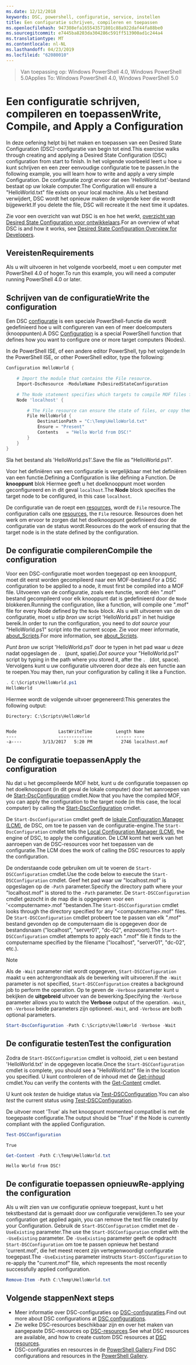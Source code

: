 ```yaml
---
ms.date: 12/12/2018
keywords: DSC, powershell, configuratie, service, instellen
title: Een configuratie schrijven, compileren en toepassen
ms.openlocfilehash: 947308efa165543571801c88a922daf44fa88be0
ms.sourcegitcommit: e7445ba8203da304286c591ff513900ad1c244a4
ms.translationtype: MT
ms.contentlocale: nl-NL
ms.lasthandoff: 04/23/2019
ms.locfileid: "62080010"
---
```

> <span data-ttu-id="40040-103">Van toepassing op: Windows PowerShell 4.0, Windows PowerShell 5.0</span><span class="sxs-lookup"><span data-stu-id="40040-103">Applies To: Windows PowerShell 4.0, Windows PowerShell 5.0</span></span>

# <a name="write-compile-and-apply-a-configuration"></a><span data-ttu-id="40040-104">Een configuratie schrijven, compileren en toepassen</span><span class="sxs-lookup"><span data-stu-id="40040-104">Write, Compile, and Apply a Configuration</span></span>

<span data-ttu-id="40040-105">In deze oefening helpt bij het maken en toepassen van een Desired State Configuration (DSC)-configuratie van begin tot eind.</span><span class="sxs-lookup"><span data-stu-id="40040-105">This exercise walks through creating and applying a Desired State Configuration (DSC) configuration from start to finish.</span></span>
<span data-ttu-id="40040-106">In het volgende voorbeeld leert u hoe u kunt schrijven en een zeer eenvoudige configuratie toe te passen.</span><span class="sxs-lookup"><span data-stu-id="40040-106">In the following example, you will learn how to write and apply a very simple Configuration.</span></span> <span data-ttu-id="40040-107">De configuratie zorgt ervoor dat een 'HelloWorld.txt'-bestand bestaat op uw lokale computer.</span><span class="sxs-lookup"><span data-stu-id="40040-107">The Configuration will ensure a "HelloWorld.txt" file exists on your local machine.</span></span> <span data-ttu-id="40040-108">Als u het bestand verwijdert, DSC wordt het opnieuw maken de volgende keer die wordt bijgewerkt.</span><span class="sxs-lookup"><span data-stu-id="40040-108">If you delete the file, DSC will recreate it the next time it updates.</span></span>

<span data-ttu-id="40040-109">Zie voor een overzicht van wat DSC is en hoe het werkt, [overzicht van Desired State Configuration voor ontwikkelaars](../overview/overview.md).</span><span class="sxs-lookup"><span data-stu-id="40040-109">For an overview of what DSC is and how it works, see [Desired State Configuration Overview for Developers](../overview/overview.md).</span></span>

## <a name="requirements"></a><span data-ttu-id="40040-110">Vereisten</span><span class="sxs-lookup"><span data-stu-id="40040-110">Requirements</span></span>

<span data-ttu-id="40040-111">Als u wilt uitvoeren in het volgende voorbeeld, moet u een computer met PowerShell 4.0 of hoger.</span><span class="sxs-lookup"><span data-stu-id="40040-111">To run this example, you will need a computer running PowerShell 4.0 or later.</span></span>

## <a name="write-the-configuration"></a><span data-ttu-id="40040-112">Schrijven van de configuratie</span><span class="sxs-lookup"><span data-stu-id="40040-112">Write the configuration</span></span>

<span data-ttu-id="40040-113">Een DSC [configuratie](configurations.md) is een speciale PowerShell-functie die wordt gedefinieerd hoe u wilt configureren van een of meer doelcomputers (knooppunten).</span><span class="sxs-lookup"><span data-stu-id="40040-113">A DSC [Configuration](configurations.md) is a special PowerShell function that defines how you want to configure one or more target computers (Nodes).</span></span>

<span data-ttu-id="40040-114">In de PowerShell ISE, of een andere editor PowerShell, typ het volgende:</span><span class="sxs-lookup"><span data-stu-id="40040-114">In the PowerShell ISE, or other PowerShell editor, type the following:</span></span>

```powershell
Configuration HelloWorld {

    # Import the module that contains the File resource.
    Import-DscResource -ModuleName PsDesiredStateConfiguration

    # The Node statement specifies which targets to compile MOF files for, when this configuration is executed.
    Node 'localhost' {

        # The File resource can ensure the state of files, or copy them from a source to a destination with persistent updates.
        File HelloWorld {
            DestinationPath = "C:\Temp\HelloWorld.txt"
            Ensure = "Present"
            Contents   = "Hello World from DSC!"
        }
    }
}
```

<span data-ttu-id="40040-115">Sla het bestand als 'HelloWorld.ps1'.</span><span class="sxs-lookup"><span data-stu-id="40040-115">Save the file as "HelloWorld.ps1".</span></span>

<span data-ttu-id="40040-116">Voor het definiëren van een configuratie is vergelijkbaar met het definiëren van een functie.</span><span class="sxs-lookup"><span data-stu-id="40040-116">Defining a Configuration is like defining a Function.</span></span> <span data-ttu-id="40040-117">De **knooppunt** blok Hiermee geeft u het doelknooppunt moet worden geconfigureerd en in dit geval `localhost`.</span><span class="sxs-lookup"><span data-stu-id="40040-117">The **Node** block specifies the target node to be configured, in this case `localhost`.</span></span>

<span data-ttu-id="40040-118">De configuratie van de roept een [resources](../resources/resources.md), wordt de `File` resource.</span><span class="sxs-lookup"><span data-stu-id="40040-118">The configuration calls one [resources](../resources/resources.md), the `File` resource.</span></span> <span data-ttu-id="40040-119">Resources doen het werk om ervoor te zorgen dat het doelknooppunt gedefinieerd door de configuratie van de status wordt.</span><span class="sxs-lookup"><span data-stu-id="40040-119">Resources do the work of ensuring that the target node is in the state defined by the configuration.</span></span>

## <a name="compile-the-configuration"></a><span data-ttu-id="40040-120">De configuratie compileren</span><span class="sxs-lookup"><span data-stu-id="40040-120">Compile the configuration</span></span>

<span data-ttu-id="40040-121">Voor een DSC-configuratie moet worden toegepast op een knooppunt, moet dit eerst worden gecompileerd naar een MOF-bestand.</span><span class="sxs-lookup"><span data-stu-id="40040-121">For a DSC configuration to be applied to a node, it must first be compiled into a MOF file.</span></span>
<span data-ttu-id="40040-122">Uitvoeren van de configuratie, zoals een functie, wordt één ".mof" bestand gecompileerd voor elk knooppunt dat is gedefinieerd door de `Node` blokkeren.</span><span class="sxs-lookup"><span data-stu-id="40040-122">Running the configuration, like a function, will compile one ".mof" file for every Node defined by the `Node` block.</span></span>
<span data-ttu-id="40040-123">Als u wilt uitvoeren van de configuratie, moet u *stip bron* uw script 'HelloWorld.ps1' in het huidige bereik.</span><span class="sxs-lookup"><span data-stu-id="40040-123">In order to run the configuration, you need to *dot source* your "HelloWorld.ps1" script into the current scope.</span></span>
<span data-ttu-id="40040-124">Zie voor meer informatie, [about_Scripts](/powershell/module/microsoft.powershell.core/about/about_scripts?view=powershell-6#script-scope-and-dot-sourcing).</span><span class="sxs-lookup"><span data-stu-id="40040-124">For more information, see [about_Scripts](/powershell/module/microsoft.powershell.core/about/about_scripts?view=powershell-6#script-scope-and-dot-sourcing).</span></span>

<!-- markdownlint-disable MD038 -->
<span data-ttu-id="40040-125">*Punt bron* uw script 'HelloWorld.ps1' door te typen in het pad waar u deze nadat opgeslagen de `. ` (punt, spatie).</span><span class="sxs-lookup"><span data-stu-id="40040-125">*Dot source* your "HelloWorld.ps1" script by typing in the path where you stored it, after the `. ` (dot, space).</span></span> <span data-ttu-id="40040-126">Vervolgens kunt u uw configuratie uitvoeren door deze als een functie aan te roepen.</span><span class="sxs-lookup"><span data-stu-id="40040-126">You may then, run your configuration by calling it like a Function.</span></span>
<!-- markdownlint-enable MD038 -->

```powershell
. C:\Scripts\HelloWorld.ps1
HelloWorld
```

<span data-ttu-id="40040-127">Hiermee wordt de volgende uitvoer gegenereerd:</span><span class="sxs-lookup"><span data-stu-id="40040-127">This generates the following output:</span></span>

```output
Directory: C:\Scripts\HelloWorld


Mode                LastWriteTime         Length Name
----                -------------         ------ ----
-a----        3/13/2017   5:20 PM           2746 localhost.mof
```

## <a name="apply-the-configuration"></a><span data-ttu-id="40040-128">De configuratie toepassen</span><span class="sxs-lookup"><span data-stu-id="40040-128">Apply the configuration</span></span>

<span data-ttu-id="40040-129">Nu dat u het gecompileerde MOF hebt, kunt u de configuratie toepassen op het doelknooppunt (in dit geval de lokale computer) door het aanroepen van de [Start-DscConfiguration](/powershell/module/psdesiredstateconfiguration/start-dscconfiguration) cmdlet.</span><span class="sxs-lookup"><span data-stu-id="40040-129">Now that you have the compiled MOF, you can apply the configuration to the target node (in this case, the local computer) by calling the [Start-DscConfiguration](/powershell/module/psdesiredstateconfiguration/start-dscconfiguration) cmdlet.</span></span>

<span data-ttu-id="40040-130">De `Start-DscConfiguration` cmdlet geeft de [lokale Configuration Manager (LCM)](../managing-nodes/metaConfig.md), de DSC, om toe te passen van de configuratie-engine.</span><span class="sxs-lookup"><span data-stu-id="40040-130">The `Start-DscConfiguration` cmdlet tells the [Local Configuration Manager (LCM)](../managing-nodes/metaConfig.md), the engine of DSC, to apply the configuration.</span></span>
<span data-ttu-id="40040-131">De LCM komt het werk van het aanroepen van de DSC-resources voor het toepassen van de configuratie.</span><span class="sxs-lookup"><span data-stu-id="40040-131">The LCM does the work of calling the DSC resources to apply the configuration.</span></span>

<span data-ttu-id="40040-132">De onderstaande code gebruiken om uit te voeren de `Start-DSCConfiguration` cmdlet.</span><span class="sxs-lookup"><span data-stu-id="40040-132">Use the code below to execute the `Start-DSCConfiguration` cmdlet.</span></span> <span data-ttu-id="40040-133">Geef het pad waar uw "localhost.mof" is opgeslagen op de `-Path` parameter.</span><span class="sxs-lookup"><span data-stu-id="40040-133">Specify the directory path where your "localhost.mof" is stored to the `-Path` parameter.</span></span> <span data-ttu-id="40040-134">De `Start-DSCConfiguration` cmdlet gezocht in de map die is opgegeven voor een '\<computername\>.mof "bestanden.</span><span class="sxs-lookup"><span data-stu-id="40040-134">The `Start-DSCConfiguration` cmdlet looks through the directory specified for any "\<computername\>.mof" files.</span></span> <span data-ttu-id="40040-135">De `Start-DSCConfiguration` cmdlet probeert toe te passen van elk ".mof" bestand gevonden op de computernaam die is opgegeven door de bestandsnaam ("localhost", "server01", "dc-02", enzovoort).</span><span class="sxs-lookup"><span data-stu-id="40040-135">The `Start-DSCConfiguration` cmdlet attempts to apply each ".mof" file it finds to the computername specified by the filename ("localhost", "server01", "dc-02", etc.).</span></span>

> [!NOTE]
> <span data-ttu-id="40040-136">Als de `-Wait` parameter niet wordt opgegeven, `Start-DSCConfiguration` maakt u een achtergrondtaak als de bewerking wilt uitvoeren.</span><span class="sxs-lookup"><span data-stu-id="40040-136">If the `-Wait` parameter is not specified, `Start-DSCConfiguration` creates a background job to perform the operation.</span></span> <span data-ttu-id="40040-137">Op te geven de `-Verbose` parameter kunt u bekijken de **uitgebreid** uitvoer van de bewerking.</span><span class="sxs-lookup"><span data-stu-id="40040-137">Specifying the `-Verbose` parameter allows you to watch the **Verbose** output of the operation.</span></span> <span data-ttu-id="40040-138">`-Wait`, en `-Verbose` beide parameters zijn optioneel.</span><span class="sxs-lookup"><span data-stu-id="40040-138">`-Wait`, and `-Verbose` are both optional parameters.</span></span>

```powershell
Start-DscConfiguration -Path C:\Scripts\HelloWorld -Verbose -Wait
```

## <a name="test-the-configuration"></a><span data-ttu-id="40040-139">De configuratie testen</span><span class="sxs-lookup"><span data-stu-id="40040-139">Test the configuration</span></span>

<span data-ttu-id="40040-140">Zodra de `Start-DSCConfiguration` cmdlet is voltooid, ziet u een bestand 'HelloWorld.txt' in de opgegeven locatie.</span><span class="sxs-lookup"><span data-stu-id="40040-140">Once the `Start-DSCConfiguration` cmdlet is complete, you should see a "HelloWorld.txt" file in the location you specified.</span></span> <span data-ttu-id="40040-141">U kunt controleren of de inhoud met de [Get-inhoud](/powershell/module/microsoft.powershell.management/get-content) cmdlet.</span><span class="sxs-lookup"><span data-stu-id="40040-141">You can verify the contents with the [Get-Content](/powershell/module/microsoft.powershell.management/get-content) cmdlet.</span></span>

<span data-ttu-id="40040-142">U kunt ook *testen* de huidige status via [Test-DSCConfiguration](/powershell/module/psdesiredstateconfiguration/Test-DSCConfiguration).</span><span class="sxs-lookup"><span data-stu-id="40040-142">You can also *test* the current status using [Test-DSCConfiguration](/powershell/module/psdesiredstateconfiguration/Test-DSCConfiguration).</span></span>

<span data-ttu-id="40040-143">De uitvoer moet 'True' als het knooppunt momenteel compatibel is met de toegepaste configuratie.</span><span class="sxs-lookup"><span data-stu-id="40040-143">The output should be "True" if the Node is currently compliant with the applied Configuration.</span></span>

```powershell
Test-DSCConfiguration
```

```output
True
```

```powershell
Get-Content -Path C:\Temp\HelloWorld.txt
```

```output
Hello World from DSC!
```

## <a name="re-applying-the-configuration"></a><span data-ttu-id="40040-144">De configuratie toepassen opnieuw</span><span class="sxs-lookup"><span data-stu-id="40040-144">Re-applying the configuration</span></span>

<span data-ttu-id="40040-145">Als u wilt zien van uw configuratie opnieuw toegepast, kunt u het tekstbestand dat is gemaakt door uw configuratie verwijderen.</span><span class="sxs-lookup"><span data-stu-id="40040-145">To see your configuration get applied again, you can remove the text file created by your Configuration.</span></span> <span data-ttu-id="40040-146">Gebruik de `Start-DSCConfiguration` cmdlet met de `-UseExisting` parameter.</span><span class="sxs-lookup"><span data-stu-id="40040-146">The use the `Start-DSCConfiguration` cmdlet with the `-UseExisting` parameter.</span></span> <span data-ttu-id="40040-147">De `-UseExisting` parameter geeft de opdracht `Start-DSCConfiguration` om toe te passen opnieuw het bestand 'current.mof', die het meest recent zijn vertegenwoordigt configuratie toegepast.</span><span class="sxs-lookup"><span data-stu-id="40040-147">The `-UseExisting` parameter instructs `Start-DSCConfiguration` to re-apply the "current.mof" file, which represents the most recently successfully applied configuration.</span></span>

```powershell
Remove-Item -Path C:\Temp\HelloWorld.txt
```

## <a name="next-steps"></a><span data-ttu-id="40040-148">Volgende stappen</span><span class="sxs-lookup"><span data-stu-id="40040-148">Next steps</span></span>

- <span data-ttu-id="40040-149">Meer informatie over DSC-configuraties op [DSC-configuraties](configurations.md).</span><span class="sxs-lookup"><span data-stu-id="40040-149">Find out more about DSC configurations at [DSC configurations](configurations.md).</span></span>
- <span data-ttu-id="40040-150">Zie welke DSC-resources beschikbaar zijn en over het maken van aangepaste DSC-resources op [DSC-resources](../resources/resources.md).</span><span class="sxs-lookup"><span data-stu-id="40040-150">See what DSC resources are available, and how to create custom DSC resources at [DSC resources](../resources/resources.md).</span></span>
- <span data-ttu-id="40040-151">DSC-configuraties en resources in de [PowerShell Gallery](https://www.powershellgallery.com/).</span><span class="sxs-lookup"><span data-stu-id="40040-151">Find DSC configurations and resources in the [PowerShell Gallery](https://www.powershellgallery.com/).</span></span>
